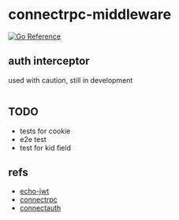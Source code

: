 # connectrpc-middleware

[![Go Reference](https://pkg.go.dev/badge/github.com/washanhanzi/connectrpc-middleware#section-readme.svg)](https://pkg.go.dev/github.com/washanhanzi/connectrpc-middleware#section-readme)

## auth interceptor

used with caution, still in development

```go
```

## TODO

- tests for cookie
- e2e test
- test for kid field

## refs

- [echo-jwt](https://github.com/labstack/echo-jwt)
- [connectrpc](https://github.com/connectrpc/connect-go)
- [connectauth](https://github.com/akshayjshah/connectauth)
